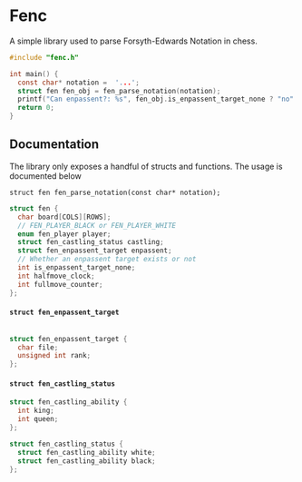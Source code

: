 # Fenc

A simple library used to parse Forsyth-Edwards Notation in chess.

```c
#include "fenc.h"

int main() {  
  const char* notation =  '...';
  struct fen fen_obj = fen_parse_notation(notation);
  printf("Can enpassent?: %s", fen_obj.is_enpassent_target_none ? "no": "yes"); 
  return 0;
}
```


## Documentation

The library only exposes a handful of structs and functions.
The usage is documented below

```
struct fen fen_parse_notation(const char* notation);
```


```c
struct fen {
  char board[COLS][ROWS];
  // FEN_PLAYER_BLACK or FEN_PLAYER_WHITE
  enum fen_player player;
  struct fen_castling_status castling;
  struct fen_enpassent_target enpassent;
  // Whether an enpassent target exists or not
  int is_enpassent_target_none;
  int halfmove_clock;
  int fullmove_counter;
};
```

#### `struct fen_enpassent_target`

```c

struct fen_enpassent_target {
  char file;
  unsigned int rank;
};
```

#### `struct fen_castling_status`
```c
struct fen_castling_ability {
  int king;
  int queen;
};

struct fen_castling_status {
  struct fen_castling_ability white;
  struct fen_castling_ability black;
};
```